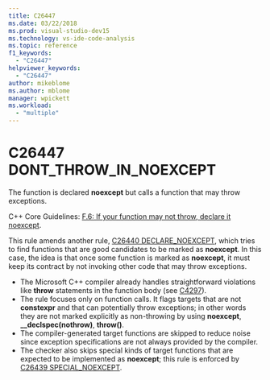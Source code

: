 ```yaml
---
title: C26447
ms.date: 03/22/2018
ms.prod: visual-studio-dev15
ms.technology: vs-ide-code-analysis
ms.topic: reference
f1_keywords:
  - "C26447"
helpviewer_keywords:
  - "C26447"
author: mikeblome
ms.author: mblome
manager: wpickett
ms.workload:
  - "multiple"
---
```

# C26447 DONT_THROW_IN_NOEXCEPT

The function is declared **noexcept** but calls a function that may throw exceptions.

C++ Core Guidelines:
[F.6: If your function may not throw, declare it noexcept](https://github.com/isocpp/CppCoreGuidelines/blob/master/CppCoreGuidelines.md#f6-if-your-function-may-not-throw-declare-it-noexcept).

This rule amends another rule, [C26440 DECLARE_NOEXCEPT](c26440.md), which tries to find functions that are good candidates to be marked as **noexcept**. In this case, the idea is that once some function is marked as **noexcept**, it must keep its contract by not invoking other code that may throw exceptions.

- The Microsoft C++ compiler already handles straightforward violations like **throw** statements in the function body (see [C4297](/cpp/error-messages/compiler-warnings/compiler-warning-level-1-c4297)).
- The rule focuses only on function calls. It flags targets that are not **constexpr** and that can potentially throw exceptions; in other words they are not marked explicitly as non-throwing by using **noexcept**, **__declspec(nothrow)**, **throw()**.
- The compiler-generated target functions are skipped to reduce noise since exception specifications are not always provided by the compiler.
- The checker also skips special kinds of target functions that are expected to be implemented as **noexcept**; this rule is enforced by [C26439 SPECIAL_NOEXCEPT](c26439.md).

